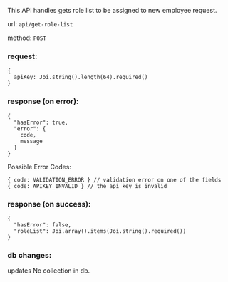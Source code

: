 This API handles gets role list to be assigned to new employee request.

url: `api/get-role-list`

method: `POST`

### request: 
```
{
  apiKey: Joi.string().length(64).required()
}
```

### response (on error):
```
{
  "hasError": true,
  "error": {
    code,
    message
  }
}
```
Possible Error Codes:
```
{ code: VALIDATION_ERROR } // validation error on one of the fields
{ code: APIKEY_INVALID } // the api key is invalid
```

### response (on success):
```
{
  "hasError": false,
  "roleList": Joi.array().items(Joi.string().required())
}
```

### db changes:
updates No collection in db.